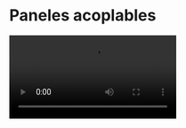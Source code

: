 # Paneles acoplables

<video controls><source src="https://digi21.blob.core.windows.net/videos-ayuda/desarrollo/17.%20Paneles%20acoplables.mp4" type="video/mp4"></video>



